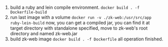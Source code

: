 1. build a ruby and lein compile environment.
`docker build . -f Dockerfile-build`
2. run last image with a volume
`docker run -v ./zk-web:/usr/src/app ruby-lein-build`
now, you can get a compiled jar, you can find it at target directory with standalone specified, move to zk-web's root directory and named zk-web.jar
3. build zk-web image
`docker build . -f Dockerfile`
all operation finished.
